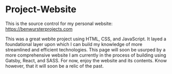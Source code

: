 # Project-Website

This is the source control for my personal website: https://benwursterprojects.com

This was a great webite project using HTML, CSS, and JavaScript. It layed a foundational layer upon which I can build my knowledge of more streamlined 
and efficient technologies. This page will soon be usurped by a more comprehensive website I am currently in the process of building
using Gatsby, React, and SASS. For now, enjoy the website and its contents. Know however, that it will soon be a relic of the past.
